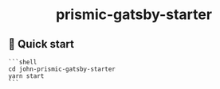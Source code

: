 <h1 align="center">
  prismic-gatsby-starter
</h1>

## 🚀 Quick start

    ```shell
    cd john-prismic-gatsby-starter
    yarn start
    ```
